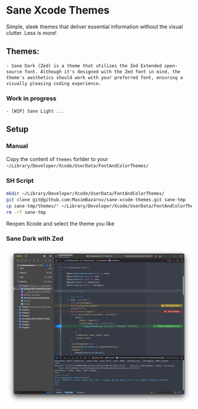 # Sane Xcode Themes 

Simple, sleek themes that deliver essential information without the visual clutter. Less is more!

## Themes:
    - Sane Dark (Zed) is a theme that utilizes the Zed Extended open-source font. Although it's designed with the Zed font in mind, the theme's aesthetics should work with your preferred font, ensuring a visually pleasing coding experience.

### Work in progress 
    - [WIP] Sane Light ...

## Setup

### Manual

Copy the content of `themes` forlder to your `~/Library/Developer/Xcode/UserData/FontAndColorThemes/`

### SH Script
```sh
mkdir ~/Library/Developer/Xcode/UserData/FontAndColorThemes/
git clone git@github.com:MaximBazarov/sane-xcode-themes.git sane-tmp
cp sane-tmp/themes/* ~/Library/Developer/Xcode/UserData/FontAndColorThemes/
rm -rf sane-tmp
```

Reopen Xcode and select the theme you like

### Sane Dark with Zed

![Code Screenshot](ss/sane-dark.png)

